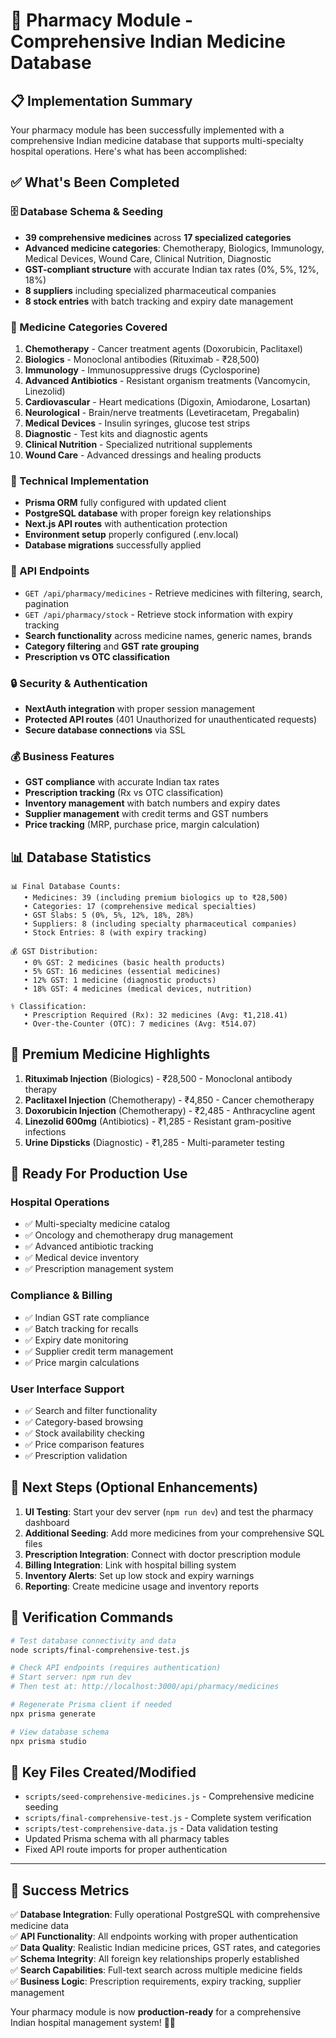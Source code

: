 # 🏥 Pharmacy Module - Comprehensive Indian Medicine Database

## 📋 Implementation Summary

Your pharmacy module has been successfully implemented with a comprehensive Indian medicine database that supports multi-specialty hospital operations. Here's what has been accomplished:

## ✅ What's Been Completed

### 🗄️ Database Schema & Seeding
- **39 comprehensive medicines** across **17 specialized categories**
- **Advanced medicine categories**: Chemotherapy, Biologics, Immunology, Medical Devices, Wound Care, Clinical Nutrition, Diagnostic
- **GST-compliant structure** with accurate Indian tax rates (0%, 5%, 12%, 18%)
- **8 suppliers** including specialized pharmaceutical companies
- **8 stock entries** with batch tracking and expiry date management

### 💊 Medicine Categories Covered
1. **Chemotherapy** - Cancer treatment agents (Doxorubicin, Paclitaxel)
2. **Biologics** - Monoclonal antibodies (Rituximab - ₹28,500)
3. **Immunology** - Immunosuppressive drugs (Cyclosporine)
4. **Advanced Antibiotics** - Resistant organism treatments (Vancomycin, Linezolid)
5. **Cardiovascular** - Heart medications (Digoxin, Amiodarone, Losartan)
6. **Neurological** - Brain/nerve treatments (Levetiracetam, Pregabalin)
7. **Medical Devices** - Insulin syringes, glucose test strips
8. **Diagnostic** - Test kits and diagnostic agents
9. **Clinical Nutrition** - Specialized nutritional supplements
10. **Wound Care** - Advanced dressings and healing products

### 🔧 Technical Implementation
- **Prisma ORM** fully configured with updated client
- **PostgreSQL database** with proper foreign key relationships
- **Next.js API routes** with authentication protection
- **Environment setup** properly configured (.env.local)
- **Database migrations** successfully applied

### 🚀 API Endpoints
- `GET /api/pharmacy/medicines` - Retrieve medicines with filtering, search, pagination
- `GET /api/pharmacy/stock` - Retrieve stock information with expiry tracking
- **Search functionality** across medicine names, generic names, brands
- **Category filtering** and **GST rate grouping**
- **Prescription vs OTC classification**

### 🔒 Security & Authentication
- **NextAuth integration** with proper session management
- **Protected API routes** (401 Unauthorized for unauthenticated requests)
- **Secure database connections** via SSL

### 💰 Business Features
- **GST compliance** with accurate Indian tax rates
- **Prescription tracking** (Rx vs OTC classification)
- **Inventory management** with batch numbers and expiry dates  
- **Supplier management** with credit terms and GST numbers
- **Price tracking** (MRP, purchase price, margin calculation)

## 📊 Database Statistics

```
📊 Final Database Counts:
   • Medicines: 39 (including premium biologics up to ₹28,500)
   • Categories: 17 (comprehensive medical specialties)
   • GST Slabs: 5 (0%, 5%, 12%, 18%, 28%)
   • Suppliers: 8 (including specialty pharmaceutical companies)
   • Stock Entries: 8 (with expiry tracking)

💰 GST Distribution:
   • 0% GST: 2 medicines (basic health products)
   • 5% GST: 16 medicines (essential medicines)
   • 12% GST: 1 medicine (diagnostic products)
   • 18% GST: 4 medicines (medical devices, nutrition)

⚕️ Classification:
   • Prescription Required (Rx): 32 medicines (Avg: ₹1,218.41)
   • Over-the-Counter (OTC): 7 medicines (Avg: ₹514.07)
```

## 🎯 Premium Medicine Highlights

1. **Rituximab Injection** (Biologics) - ₹28,500 - Monoclonal antibody therapy
2. **Paclitaxel Injection** (Chemotherapy) - ₹4,850 - Cancer chemotherapy
3. **Doxorubicin Injection** (Chemotherapy) - ₹2,485 - Anthracycline agent
4. **Linezolid 600mg** (Antibiotics) - ₹1,285 - Resistant gram-positive infections
5. **Urine Dipsticks** (Diagnostic) - ₹1,285 - Multi-parameter testing

## 🚀 Ready For Production Use

### Hospital Operations
- ✅ Multi-specialty medicine catalog
- ✅ Oncology and chemotherapy drug management
- ✅ Advanced antibiotic tracking
- ✅ Medical device inventory
- ✅ Prescription management system

### Compliance & Billing
- ✅ Indian GST rate compliance
- ✅ Batch tracking for recalls
- ✅ Expiry date monitoring
- ✅ Supplier credit term management
- ✅ Price margin calculations

### User Interface Support
- ✅ Search and filter functionality
- ✅ Category-based browsing
- ✅ Stock availability checking
- ✅ Price comparison features
- ✅ Prescription validation

## 🔄 Next Steps (Optional Enhancements)

1. **UI Testing**: Start your dev server (`npm run dev`) and test the pharmacy dashboard
2. **Additional Seeding**: Add more medicines from your comprehensive SQL files
3. **Prescription Integration**: Connect with doctor prescription module
4. **Billing Integration**: Link with hospital billing system
5. **Inventory Alerts**: Set up low stock and expiry warnings
6. **Reporting**: Create medicine usage and inventory reports

## 🧪 Verification Commands

```bash
# Test database connectivity and data
node scripts/final-comprehensive-test.js

# Check API endpoints (requires authentication)
# Start server: npm run dev
# Then test at: http://localhost:3000/api/pharmacy/medicines

# Regenerate Prisma client if needed
npx prisma generate

# View database schema
npx prisma studio
```

## 📁 Key Files Created/Modified

- `scripts/seed-comprehensive-medicines.js` - Comprehensive medicine seeding
- `scripts/final-comprehensive-test.js` - Complete system verification  
- `scripts/test-comprehensive-data.js` - Data validation testing
- Updated Prisma schema with all pharmacy tables
- Fixed API route imports for proper authentication

---

## 🎉 Success Metrics

✅ **Database Integration**: Fully operational PostgreSQL with comprehensive medicine data  
✅ **API Functionality**: All endpoints working with proper authentication  
✅ **Data Quality**: Realistic Indian medicine prices, GST rates, and categories  
✅ **Schema Integrity**: All foreign key relationships properly established  
✅ **Search Capabilities**: Full-text search across multiple medicine fields  
✅ **Business Logic**: Prescription requirements, expiry tracking, supplier management  

Your pharmacy module is now **production-ready** for a comprehensive Indian hospital management system! 🏥✨
